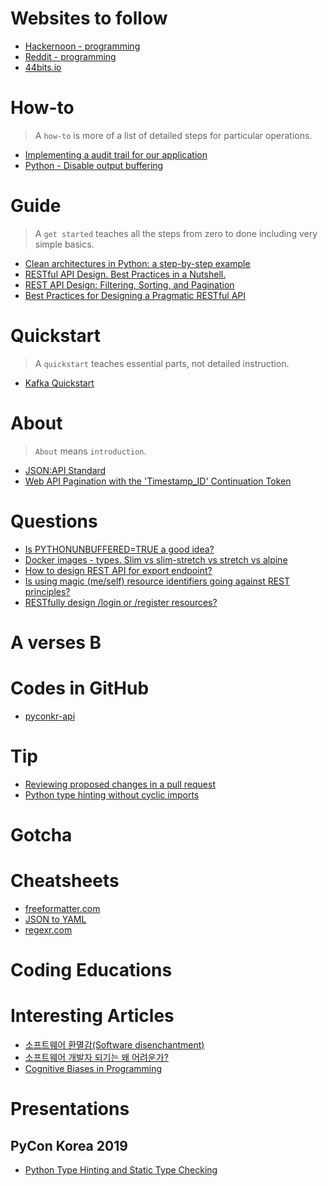 ﻿# Websites to follow
- [Hackernoon - programming](https://hackernoon.com/tagged/programming)
- [Reddit - programming](https://www.reddit.com/r/programming)
- [44bits.io](https://www.44bits.io)

# How-to
> A `how-to` is more of a list of detailed steps for particular operations.
- [Implementing a audit trail for our application](https://stackoverflow.com/questions/16868155/implementing-a-audit-trail-for-our-application)
- [Python - Disable output buffering](https://stackoverflow.com/questions/107705/disable-output-buffering)

# Guide
> A `get started` teaches all the steps from zero to done including very simple basics.
- [Clean architectures in Python: a step-by-step example](https://www.thedigitalcatonline.com/blog/2016/11/14/clean-architectures-in-python-a-step-by-step-example/)
- [RESTful API Design. Best Practices in a Nutshell.](https://phauer.com/2015/restful-api-design-best-practices/?source=post_page---------------------------)
- [REST API Design: Filtering, Sorting, and Pagination](https://www.moesif.com/blog/technical/api-design/REST-API-Design-Filtering-Sorting-and-Pagination/#)
- [Best Practices for Designing a Pragmatic RESTful API](https://www.vinaysahni.com/best-practices-for-a-pragmatic-restful-api)

# Quickstart
> A `quickstart` teaches essential parts, not detailed instruction.
- [Kafka Quickstart](https://kafka.apache.org/quickstart)

# About
> `About` means `introduction`.
- [JSON:API Standard](https://jsonapi.org/)
- [Web API Pagination with the 'Timestamp_ID' Continuation Token](https://phauer.com/2018/web-api-pagination-timestamp-id-continuation-token/)

# Questions
- [Is PYTHONUNBUFFERED=TRUE a good idea?](https://github.com/awslabs/amazon-sagemaker-examples/issues/319)
- [Docker images - types. Slim vs slim-stretch vs stretch vs alpine](https://stackoverflow.com/questions/54954187/docker-images-types-slim-vs-slim-stretch-vs-stretch-vs-alpine)
- [How to design REST API for export endpoint?](https://stackoverflow.com/questions/33877541/how-to-design-rest-api-for-export-endpoint)
- [Is using magic (me/self) resource identifiers going against REST principles?](https://stackoverflow.com/questions/35719797/is-using-magic-me-self-resource-identifiers-going-against-rest-principles)
- [RESTfully design /login or /register resources?](https://stackoverflow.com/questions/7140074/restfully-design-login-or-register-resources)

# A verses B

# Codes in GitHub
- [pyconkr-api](https://github.com/pythonkr/pyconkr-api)

# Tip
- [Reviewing proposed changes in a pull request](https://help.github.com/en/articles/reviewing-proposed-changes-in-a-pull-request)
- [Python type hinting without cyclic imports](https://stackoverflow.com/questions/39740632/python-type-hinting-without-cyclic-imports)

# Gotcha

# Cheatsheets
- [freeformatter.com](https://www.freeformatter.com/)
- [JSON to YAML](https://www.json2yaml.com/)
- [regexr.com](https://regexr.com/)

# Coding Educations

# Interesting Articles
- [소프트웨어 환멸감(Software disenchantment)](https://muchtrans.com/translations/software-disenchantment.ko.html)
- [소프트웨어 개발자 되기는 왜 어려운가?](https://hl1itj.tistory.com/m/136?category=327240)
- [Cognitive Biases in Programming](https://hackernoon.com/cognitive-biases-in-programming-5e937707c27b)

# Presentations
## PyCon Korea 2019
- [Python Type Hinting and Static Type Checking](https://www.pycon.kr/program/talk-detail?id=5)
